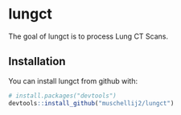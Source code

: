# lungct

The goal of lungct is to process Lung CT Scans.

## Installation

You can install lungct from github with:

``` r
# install.packages("devtools")
devtools::install_github("muschellij2/lungct")
```
